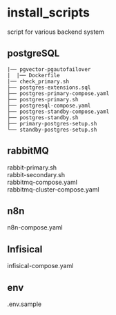 # install_scripts
script for various backend system

## postgreSQL

```
|── pgvector-pgautofailover
|  |── Dockerfile
|── check_primary.sh
├── postgres-extensions.sql
├── postgres-primary-compose.yaml
├── postgres-primary.sh
├── postgresql-compose.yaml
├── postgres-standby-compose.yaml
├── postgres-standby.sh
├── primary-postgres-setup.sh
└── standby-postgres-setup.sh
```

## rabbitMQ

rabbit-primary.sh  <br>
rabbit-secondary.sh <br>
rabbitmq-compose.yaml  <br>
rabbitmq-cluster-compose.yaml  <br>


## n8n

n8n-compose.yaml  <br>

## Infisical

infisical-compose.yaml <br>

## env

.env.sample
